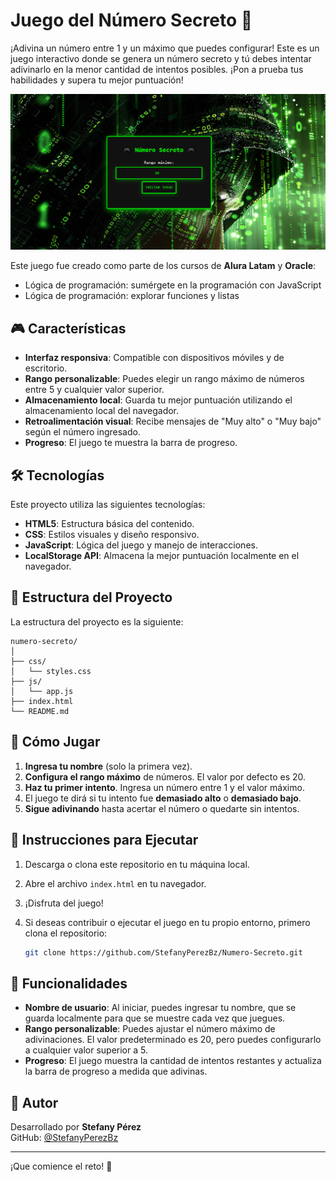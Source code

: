 # Juego del Número Secreto 🎲

¡Adivina un número entre 1 y un máximo que puedes configurar! Este es un juego interactivo donde se genera un número secreto y tú debes intentar adivinarlo en la menor cantidad de intentos posibles. ¡Pon a prueba tus habilidades y supera tu mejor puntuación!

![Vista previa del juego](./preview.png)

Este juego fue creado como parte de los cursos de **Alura Latam** y **Oracle**:

- Lógica de programación: sumérgete en la programación con JavaScript
- Lógica de programación: explorar funciones y listas

## 🎮 Características

- **Interfaz responsiva**: Compatible con dispositivos móviles y de escritorio.
- **Rango personalizable**: Puedes elegir un rango máximo de números entre 5 y cualquier valor superior.
- **Almacenamiento local**: Guarda tu mejor puntuación utilizando el almacenamiento local del navegador.
- **Retroalimentación visual**: Recibe mensajes de "Muy alto" o "Muy bajo" según el número ingresado.
- **Progreso**: El juego te muestra la barra de progreso.
  
## 🛠️ Tecnologías

Este proyecto utiliza las siguientes tecnologías:

- **HTML5**: Estructura básica del contenido.
- **CSS**: Estilos visuales y diseño responsivo.
- **JavaScript**: Lógica del juego y manejo de interacciones.
- **LocalStorage API**: Almacena la mejor puntuación localmente en el navegador.

## 📂 Estructura del Proyecto

La estructura del proyecto es la siguiente:

```
numero-secreto/
│
├── css/
│   └── styles.css
├── js/
│   └── app.js
├── index.html
└── README.md
```

## 📝 Cómo Jugar

1. **Ingresa tu nombre** (solo la primera vez).
2. **Configura el rango máximo** de números. El valor por defecto es 20.
3. **Haz tu primer intento**. Ingresa un número entre 1 y el valor máximo.
4. El juego te dirá si tu intento fue **demasiado alto** o **demasiado bajo**.
5. **Sigue adivinando** hasta acertar el número o quedarte sin intentos.

## 🎯 Instrucciones para Ejecutar

1. Descarga o clona este repositorio en tu máquina local.
2. Abre el archivo `index.html` en tu navegador.
3. ¡Disfruta del juego!
4. Si deseas contribuir o ejecutar el juego en tu propio entorno, primero clona el repositorio:

   ```bash
   git clone https://github.com/StefanyPerezBz/Numero-Secreto.git


## 📌 Funcionalidades

- **Nombre de usuario**: Al iniciar, puedes ingresar tu nombre, que se guarda localmente para que se muestre cada vez que juegues.
- **Rango personalizable**: Puedes ajustar el número máximo de adivinaciones. El valor predeterminado es 20, pero puedes configurarlo a cualquier valor superior a 5.
- **Progreso**: El juego muestra la cantidad de intentos restantes y actualiza la barra de progreso a medida que adivinas.

## 👤 Autor

Desarrollado por **Stefany Pérez**  
GitHub: [@StefanyPerezBz](https://github.com/StefanyPerezBz)

---

¡Que comience el reto! 🎉
